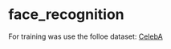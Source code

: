# face_recognition
For training was use the folloe dataset:
[CelebA](https://mmlab.ie.cuhk.edu.hk/projects/CelebA.html)